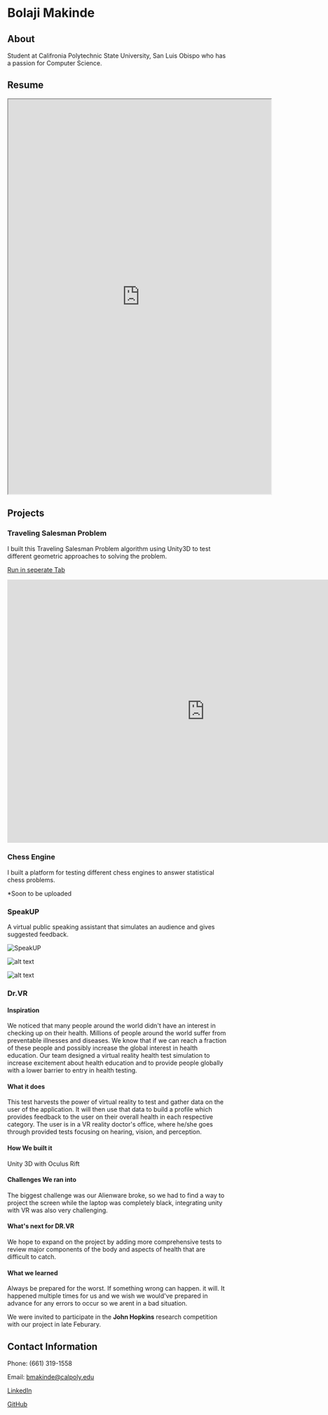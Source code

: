 
<!-- Global site tag (gtag.js) - Google Analytics -->
<script async src="https://www.googletagmanager.com/gtag/js?id=UA-156944877-1"></script>
<script>
  window.dataLayer = window.dataLayer || [];
  function gtag(){dataLayer.push(arguments);}
  gtag('js', new Date());

  gtag('config', 'UA-156944877-1');
</script>

# Bolaji Makinde

## **About**

Student at Califronia Polytechnic State University, San Luis Obispo who has a passion for Computer Science.

## **Resume**

<iframe src="https://bolajimakinde.github.io/Bolaji%20Makinde%2001-20-20%20Resume.pdf" width="600" height="900"></iframe>

## **Projects**

### Traveling Salesman Problem

I built this Traveling Salesman Problem algorithm using Unity3D to test different geometric approaches to solving the problem.

[Run in seperate Tab](https://bolajimakinde.github.io/TSP/index.html)

<iframe src="https://bolajimakinde.github.io/TSP/index.html" width="900" height="600" frameborder="0"></iframe>

### Chess Engine

I built a platform for testing different chess engines to answer statistical chess problems.

*Soon to be uploaded

### SpeakUP

A virtual public speaking assistant that simulates an audience and gives suggested feedback.

<img src="https://github.com/BolajiMakinde/BolajiMakinde.github.io/blob/master/SloganLogo.png" alt="SpeakUP">

![alt text](https://github.com/BolajiMakinde/BolajiMakinde.github.io/blob/master/SloganLogo.png "Logo Title Text 1")


![alt text][logo]

[logo]: https://github.com/BolajiMakinde/BolajiMakinde.github.io/blob/master/SloganLogo.png "Logo Title Text 2"

### Dr.VR

#### Inspiration
We noticed that many people around the world didn't have an interest in checking up on their health. Millions of people around the world suffer from preventable illnesses and diseases. We know that if we can reach a fraction of these people and possibly increase the global interest in health education. Our team designed a virtual reality health test simulation to increase excitement about health education and to provide people globally with a lower barrier to entry in health testing.

#### What it does
This test harvests the power of virtual reality to test and gather data on the user of the application. It will then use that data to build a profile which provides feedback to the user on their overall health in each respective category. The user is in a VR reality doctor's office, where he/she goes through provided tests focusing on hearing, vision, and perception.

#### How We built it
Unity 3D with Oculus Rift

#### Challenges We ran into
The biggest challenge was our Alienware broke, so we had to find a way to project the screen while the laptop was completely black, integrating unity with VR was also very challenging.

#### What's next for DR.VR
We hope to expand on the project by adding more comprehensive tests to review major components of the body and aspects of health that are difficult to catch.

#### What we learned
Always be prepared for the worst. If something wrong can happen. it will. It happened multiple times for us and we wish we would've prepared in advance for any errors to occur so we arent in a bad situation.

We were invited to participate in the **John Hopkins** research competition with our project in late Feburary.

## **Contact Information**

Phone: (661) 319-1558

Email: bmakinde@calpoly.edu

[LinkedIn](https://www.linkedin.com/in/bolajimakinde)

[GitHub](https://www.github.com/BolajiMakinde)
